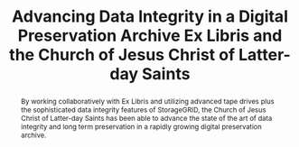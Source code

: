 ---
abstract: By working collaboratively with Ex Libris and utilizing advanced tape drives
  plus the sophisticated data integrity features of StorageGRID, the Church of Jesus
  Christ of Latter-day Saints has been able to advance the state of the art of data
  integrity and long term preservation in a rapidly growing digital preservation archive.
creators:
- Nir Sherwinter
- Gary T. Wright
date: null
document_url: https://services.phaidra.univie.ac.at/api/object/o:293833/download
grand_parent: iPRES
institutions: []
keywords:
- ischool
- toronto
- canada
- digital preservation
- data corruption
- tape archive
landing_page_url: https://phaidra.univie.ac.at/o:293833
language: eng
layout: publication
license: CC BY-NC-SA 3.0 AT
notes_url: null
parent: iPRES 2012
publication_type: paper
size: 1035454
slides_url: null
source_name: iPRES
stream_url: null
title: Advancing Data Integrity in a Digital Preservation Archive Ex Libris and the
  Church of Jesus Christ of Latter-day Saints
year: 2012
---
